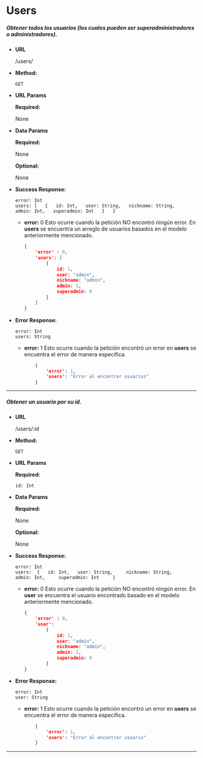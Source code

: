 # **Users**

##### Obtener todos los usuarios (los cuales pueden ser superadministradores o administradores).

* **URL**

  /users/

* **Method:**

  `GET`
  
*  **URL Params**

   **Required:**

    None
 
* **Data Params**
    
    **Required:**

    None

    **Optional:**
    
    None
        
* **Success Response:**

    `error: Int`  
    `users: [  
    	{  
			id: Int,  
			user: String,  
			nickname: String,  
			admin: Int,  
			superadmin: Int  
    	}  
    ]`  
    
    * **error:** 0
    Esto ocurre cuando la petición NO encontró ningún error. En **users** se encuentra un arreglo de usuarios basados en el modelo anteriormente mencionado.
    
        ```json
        {
            'error' : 0,
            'users': [ 
            	{           	
					id: 1,  
					user: "admin",  
					nickname: "admin",  
					admin: 1,  
					superadmin: 0 
				}
            ]
      }
        
* **Error Response:** 
    
    `error: Int`  
    `users: String`

  * **error:** 1
    Esto ocurre cuando la petición encontró un error en  **users** se encuentra el error de manera específica.

    ```json
        {
            'error': 1,
            'users': "Error al encontrar usuarios"
        }
      ```

***

##### Obtener un usuario por su id.

* **URL**

  /users/:id

* **Method:**

  `GET`
  
*  **URL Params**

   **Required:**

    `id: Int`  
 
* **Data Params**
    
    **Required:**

    None

    **Optional:**
    
    None
        
* **Success Response:**

    `error: Int`  
    `users: 
    	{  
			id: Int,  
			user: String,    
			nickname: String,    
			admin: Int,    
			superadmin: Int    
    	}`  
    
    * **error:** 0
    Esto ocurre cuando la petición NO encontró ningún error. En **user** se encuentra el usuario encontrado basado en el modelo anteriormente mencionado.
    
        ```json
        {
            'error' : 0,
            'user': 
            	{           	
					id: 1,  
					user: "admin",  
					nickname: "admin",  
					admin: 1,  
					superadmin: 0 
				}
      }
        
* **Error Response:** 
    
    `error: Int`  
    `user: String`

  * **error:** 1
    Esto ocurre cuando la petición encontró un error en  **users** se encuentra el error de manera específica.

    ```json
        {
            'error': 1,
            'users': "Error al encontrar usuario"
        }
      ```

***
